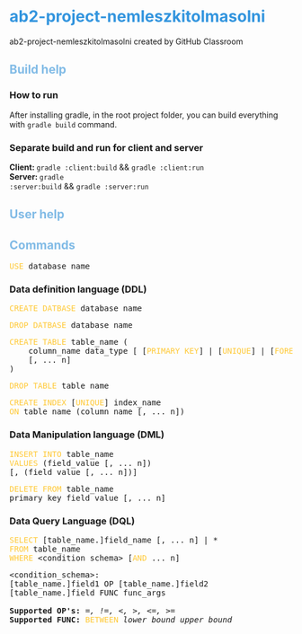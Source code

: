 <style>
.sql {
    color: #ffc936;
}
h1 {
    color: #3395de;
}
h2 {
    color: #81bbe6;
}
</style>

# ab2-project-nemleszkitolmasolni
ab2-project-nemleszkitolmasolni created by GitHub Classroom

## Build help

### How to run
After installing gradle, in the root project folder, you can build everything with `gradle build` command. <br>
### Separate build and run for client and server
<b> Client: </b> <code>gradle :client:build</code> && <code>gradle :client:run</code> <br>
<b> Server: </b> <code>gradle :server:build</code> && <code>gradle :server:run</code> <br> 

## User help

## Commands

<pre>
<span class="sql">USE</span> database_name
</pre>

### Data definition language (DDL)

<pre>
<span class="sql">CREATE DATBASE</span> database_name
</pre>

<pre>
<span class="sql">DROP DATBASE</span> database_name
</pre>

<pre>
<span class="sql">CREATE TABLE</span> table_name (
    column_name data_type [ [<span class="sql">PRIMARY KEY</span>] | [<span class="sql">UNIQUE</span>] | [<span class="sql">FOREIGN KEY REFERENCES</span> reference_table(reference_field)] ]
    [, ... n]
)
</pre>

<pre>
<span class="sql">DROP TABLE</span> table_name
</pre>

<pre>
<span class="sql">CREATE INDEX</span> [<span class="sql">UNIQUE</span>] index_name
<span class="sql">ON</span> table_name (column_name [, ... n])
</pre>

### Data Manipulation language (DML)

<pre>
<span class="sql">INSERT INTO</span> table_name
<span class="sql">VALUES</span> (field_value [, ... n])
[, (field_value [, ... n])]
</pre>

<pre>
<span class="sql">DELETE FROM</span> table_name
primary_key_field_value [, ... n]
</pre>

### Data Query Language (DQL)

<pre>
<span class="sql">SELECT</span> [table_name.]field_name [, ... n] | *
<span class="sql">FROM</span> table_name
<span class="sql">WHERE</span> &lt;condition_schema&gt; [<span class="sql">AND</span> ... n]
</pre>

<pre>
&lt;condition_schema&gt;:
[table_name.]field1 OP [table_name.]field2
[table_name.]field FUNC func_args

<b>Supported OP's:</b> <i>=, !=, <, >, <=, >=</i>
<b>Supported FUNC:</b> <span style="color: #ffc936">BETWEEN</span> <i>lower_bound upper_bound</i>
</pre>
